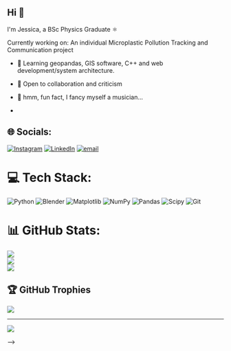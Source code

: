 ## Hi 👋

I'm Jessica, a BSc Physics Graduate ⚛️

Currently working on: An individual Microplastic Pollution Tracking and Communication project
- 🌱 Learning geopandas, GIS software, C++ and web development/system architecture.
- 👯 Open to collaboration and criticism

- 🧁 hmm, fun fact, I fancy myself a musician...
- 
## 🌐 Socials:
[![Instagram](https://img.shields.io/badge/Instagram-%23E4405F.svg?logo=Instagram&logoColor=white)](https://instagram.com/link3dinpark) [![LinkedIn](https://img.shields.io/badge/LinkedIn-%230077B5.svg?logo=linkedin&logoColor=white)](https://linkedin.com/in/jessica-fonka) [![email](https://img.shields.io/badge/Email-D14836?logo=gmail&logoColor=white)](mailto:jfonka4@outlook.com) 

# 💻 Tech Stack:
![Python](https://img.shields.io/badge/python-3670A0?style=for-the-badge&logo=python&logoColor=ffdd54) ![Blender](https://img.shields.io/badge/blender-%23F5792A.svg?style=for-the-badge&logo=blender&logoColor=white) ![Matplotlib](https://img.shields.io/badge/Matplotlib-%23ffffff.svg?style=for-the-badge&logo=Matplotlib&logoColor=black) ![NumPy](https://img.shields.io/badge/numpy-%23013243.svg?style=for-the-badge&logo=numpy&logoColor=white) ![Pandas](https://img.shields.io/badge/pandas-%23150458.svg?style=for-the-badge&logo=pandas&logoColor=white) ![Scipy](https://img.shields.io/badge/SciPy-%230C55A5.svg?style=for-the-badge&logo=scipy&logoColor=%white) ![Git](https://img.shields.io/badge/git-%23F05033.svg?style=for-the-badge&logo=git&logoColor=white)
# 📊 GitHub Stats:
![](https://github-readme-stats.vercel.app/api?username=fonkerina&theme=date_night&hide_border=false&include_all_commits=false&count_private=false)<br/>
![](https://nirzak-streak-stats.vercel.app/?user=fonkerina&theme=date_night&hide_border=false)<br/>
![](https://github-readme-stats.vercel.app/api/top-langs/?username=fonkerina&theme=date_night&hide_border=false&include_all_commits=false&count_private=false&layout=compact)

## 🏆 GitHub Trophies
![](https://github-profile-trophy.vercel.app/?username=fonkerina&theme=date_night&no-frame=false&no-bg=false&margin-w=4)

---
[![](https://visitcount.itsvg.in/api?id=fonkerina&icon=0&color=0)](https://visitcount.itsvg.in)

<!-- Proudly created with GPRM ( https://gprm.itsvg.in ) -->
-->
